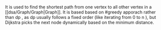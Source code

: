 
It is used to find the shortest path from one vertex to all other vertex in a [[dsa/Graph/Graph|Graph]].
It is based based on #greedy apporach rather than dp , as dp usually follows a fixed order (like iterating from 0 to n ), but Dijkstra picks the next node dynamically based on the minimum distance.



